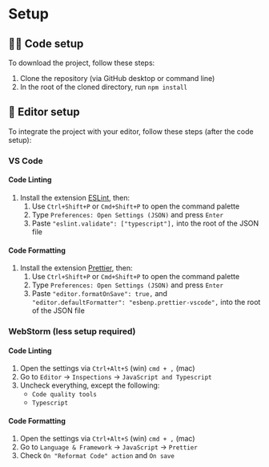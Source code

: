 # Setup

## 👨‍💻 Code setup

To download the project, follow these steps:

1. Clone the repository (via GitHub desktop or command line)
2. In the root of the cloned directory, run `npm install`

## 📝 Editor setup

To integrate the project with your editor, follow these steps (after the code setup):

### VS Code

#### Code Linting

1. Install the extension [ESLint](https://marketplace.visualstudio.com/items?itemName=dbaeumer.vscode-eslint), then:
   1. Use `Ctrl+Shift+P` or `Cmd+Shift+P` to open the command palette
   2. Type `Preferences: Open Settings (JSON)` and press `Enter`
   3. Paste `"eslint.validate": ["typescript"],` into the root of the JSON file

#### Code Formatting

1. Install the extension [Prettier](https://marketplace.visualstudio.com/items?itemName=esbenp.prettier-vscode), then:
   1. Use `Ctrl+Shift+P` or `Cmd+Shift+P` to open the command palette
   2. Type `Preferences: Open Settings (JSON)` and press `Enter`
   3. Paste `"editor.formatOnSave": true,` and `"editor.defaultFormatter": "esbenp.prettier-vscode",` into the root of the JSON file

### WebStorm (less setup required)

#### Code Linting

1. Open the settings via `Ctrl+Alt+S` (win) `cmd + ,` (mac)
2. Go to `Editor` -> `Inspections` -> `JavaScript and Typescript`
3. Uncheck everything, except the following:
   - `Code quality tools`
   - `Typescript`

#### Code Formatting

1. Open the settings via `Ctrl+Alt+S` (win) `cmd + ,` (mac)
2. Go to `Language & Framework` -> `JavaScript` -> `Prettier`
3. Check `On "Reformat Code" action` and `On save`